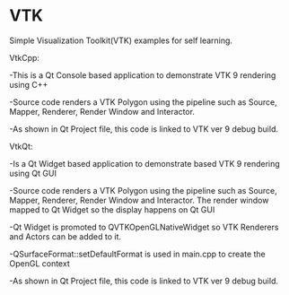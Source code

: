 # VTK
Simple Visualization Toolkit(VTK) examples for self learning.

VtkCpp:

-This is a Qt Console based application to demonstrate VTK 9 rendering using C++

-Source code renders a VTK Polygon using the pipeline such as Source, Mapper, Renderer,  Render Window and Interactor.

-As shown in Qt Project file, this code is linked to VTK ver 9 debug build.

VtkQt:

-Is a Qt Widget based application to demonstrate based VTK 9 rendering using Qt GUI

-Source code renders a VTK Polygon using the pipeline such as Source, Mapper, Renderer,  Render Window and Interactor. The render window mapped to Qt Widget so the display happens on Qt GUI

-Qt Widget is promoted to QVTKOpenGLNativeWidget so VTK Renderers and Actors can be added to it.

-QSurfaceFormat::setDefaultFormat is used in main.cpp to create the OpenGL context

-As shown in Qt Project file, this code is linked to VTK ver 9 debug build.